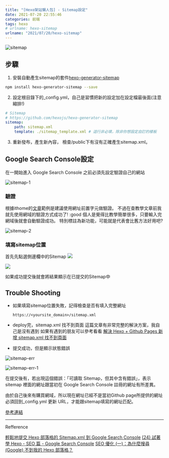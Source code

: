 ```yaml
---
title: "[Hexo架站懶人包] - Sitemap設定"
date: 2021-07-20 22:55:46
categories: 前端
tags: hexo
# urlname: hexo-sitemap
urlname: "2021/07/20/hexo-sitemap"
---
```


![sitemap](sitemap.png)

## 步驟

1. 安裝自動產生sitemap的套件[hexo-generator-sitemap](https://github.com/hexojs/hexo-generator-sitemap)

```bash
npm install hexo-generator-sitemap --save
```

2. 設定根目錄下的_config.yml，自己是習慣把新的設定加在設定檔最後面(注意縮排!)

<!--more-->

```yaml
# Sitemap
# https://github.com/hexojs/hexo-generator-sitemap
sitemap:
    path: sitemap.xml
    template: ./sitemap_template.xml # 這行非必填，除非你想設定自訂的樣板
```

3. 重新發布，產生新內容，
檢查/public下有沒有正確產生sitemap.xml。

## Google Search Console設定

在一開始進入 Google Search Console 之前必須先設定驗證自己的網站

![sitemap-1](sitemap-1.png)

### 驗證

根據ithome的[文章](https://ithelp.ithome.com.tw/articles/10249885)範例是建議使用網址前置字元做驗證。
不過在查教學文章前我就先使用網域的驗證方式成功了! :good
個人是覺得比教學簡單很多，只要輸入完網域後就會自動驗證成功。
特別標註為新功能，可能就是代表會比舊方法好用吧?

![sitemap-2](sitemap-2.png)

### 填寫sitemap位置

首先先點選側邊欄中的Sitemap
![](sitemap-3.png)


![](sitemap-4.png)

如果成功提交後就會將結果顯示在已提交的Sitemap中

## Trouble Shooting

- 如果填寫sitemap位置失敗，記得檢查是否有填入完整網址
	```
	https://<yoursite_domain>/sitemap.xml
	```

- deploy完，sitemap.xml 找不到頁面
這篇文章有非常完整的解決方案，我自己是沒有遇到
如果有遇到的朋友可以參考看看
[解決 Hexo + Github Pages 新增 sitemap.xml 找不到頁面](https://blog.kyomind.tw/adding-sitemap-issue/)

- 提交成功，但是顯示狀態錯誤

![sitemap-err](sitemap-err.png)

![sitemap-err-1](sitemap-err-1.png)

在提交後有，若出現這個錯誤：「可讀取 Sitemap，但其中含有錯誤」，表示 sitemap 裡面的網址跟當初在 Google Search Console 註冊的網址有所差異。


由於自己後來有購買網域，所以現在網址已經不是當初Github page所提供的網址
必須回到_config.yml 更新 URL，才能跟sitemap填寫的網址匹配。

[參考連結](https://ycjhuo.gitlab.io/blogs/The-first-step-of-SEO-how-to-tell-Google-the-way-to-find-your-website.html#%E6%8F%90%E4%BA%A4-sitemap-%E5%BE%8C-%E5%8F%AF%E8%83%BD%E7%94%A2%E7%94%9F%E7%9A%84%E9%8C%AF%E8%AA%A4%E8%A8%8A%E6%81%AF)

----
Refference

[輕鬆地提交 Hexo 部落格的 Sitemap.xml 到 Google Search Console](https://askie.today/upload-sitemap-google-search-console-seo-hexo-blog/)
[(24) 試著學 Hexo - SEO 篇 - Google Search Console](https://ithelp.ithome.com.tw/articles/10249885)
[SEO 優化 (一)：為什麼搜尋 (Google) 不到我的 Hexo 部落格？](https://jenifers001d.github.io/2019/12/09/SEO/SEO1-Website-is-Not-Showing-in-Google-Search/)
